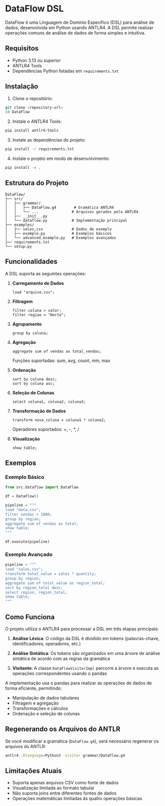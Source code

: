# DataFlow DSL

DataFlow é uma Linguagem de Domínio Específico (DSL) para análise de dados, desenvolvida em Python usando ANTLR4. A DSL permite realizar operações comuns de análise de dados de forma simples e intuitiva.

## Requisitos

- Python 3.13 ou superior
- ANTLR4 Tools
- Dependências Python listadas em `requirements.txt`

## Instalação

1. Clone o repositório:
```bash
git clone <repository-url>
cd DataFlow
```

2. Instale o ANTLR4 Tools:
```bash
pip install antlr4-tools
```

3. Instale as dependências do projeto:
```bash
pip install -r requirements.txt
```

4. Instale o projeto em modo de desenvolvimento:
```bash
pip install -e .
```

## Estrutura do Projeto

```
DataFlow/
├── src/
│   ├── grammar/
│   │   ├── DataFlow.g4        # Gramática ANTLR4
│   │   └── ...               # Arquivos gerados pelo ANTLR4
│   ├── __init__.py
│   └── dataflow.py           # Implementação principal
├── examples/
│   ├── sales.csv             # Dados de exemplo
│   ├── example.py            # Exemplos básicos
│   └── advanced_example.py   # Exemplos avançados
├── requirements.txt
└── setup.py
```

## Funcionalidades

A DSL suporta as seguintes operações:

1. **Carregamento de Dados**
   ```
   load "arquivo.csv";
   ```

2. **Filtragem**
   ```
   filter coluna > valor;
   filter regiao = "Norte";
   ```

3. **Agrupamento**
   ```
   group by coluna;
   ```

4. **Agregação**
   ```
   aggregate sum of vendas as total_vendas;
   ```
   Funções suportadas: sum, avg, count, min, max

5. **Ordenação**
   ```
   sort by coluna desc;
   sort by coluna asc;
   ```

6. **Seleção de Colunas**
   ```
   select coluna1, coluna2, coluna3;
   ```

7. **Transformação de Dados**
   ```
   transform nova_coluna = coluna1 * coluna2;
   ```
   Operadores suportados: +, -, *, /

8. **Visualização**
   ```
   show table;
   ```

## Exemplos

### Exemplo Básico
```python
from src.dataflow import DataFlow

df = DataFlow()

pipeline = """
load "data.csv";
filter vendas > 1000;
group by regiao;
aggregate sum of vendas as total;
show table;
"""

df.execute(pipeline)
```

### Exemplo Avançado
```python
pipeline = """
load "sales.csv";
transform total_value = sales * quantity;
group by region;
aggregate sum of total_value as region_total;
sort by region_total desc;
select region, region_total;
show table;
"""
```

## Como Funciona

O projeto utiliza o ANTLR4 para processar a DSL em três etapas principais:

1. **Análise Léxica**: O código da DSL é dividido em tokens (palavras-chave, identificadores, operadores, etc.)

2. **Análise Sintática**: Os tokens são organizados em uma árvore de análise sintática de acordo com as regras da gramática

3. **Visitante**: A classe `DataFlowVisitorImpl` percorre a árvore e executa as operações correspondentes usando o pandas

A implementação usa o pandas para realizar as operações de dados de forma eficiente, permitindo:
- Manipulação de dados tabulares
- Filtragem e agregação
- Transformações e cálculos
- Ordenação e seleção de colunas

## Regenerando os Arquivos do ANTLR

Se você modificar a gramática (`DataFlow.g4`), será necessário regenerar os arquivos do ANTLR:

```bash
antlr4 -Dlanguage=Python3 -visitor grammar/DataFlow.g4
```

## Limitações Atuais

- Suporta apenas arquivos CSV como fonte de dados
- Visualização limitada ao formato tabular
- Não suporta joins entre diferentes fontes de dados
- Operações matemáticas limitadas às quatro operações básicas 
